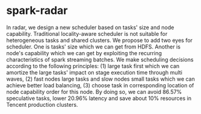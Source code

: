 # spark-radar
In radar, we design a new scheduler based on tasks' size and node capability. Traditional locality-aware scheduler is not suitable for heterogeneous tasks and shared clusters. We propose to add two eyes for scheduler. One is tasks' size which we can get from HDFS. Another is node's capability which we can get by exploiting the recurring characteristics of spark streaming batches. We make scheduling decisions according to the following principles: (1) large task first which we can amortize the large tasks' impact on stage execution time through multi waves, (2) fast nodes large tasks and slow nodes small tasks which we can achieve better load balancing, (3) choose task in corresponding location of node capability order for this node. By doing so, we can avoid 86.57% speculative tasks, lower 20.96% latency and save about 10% resources in Tencent production clusters.
